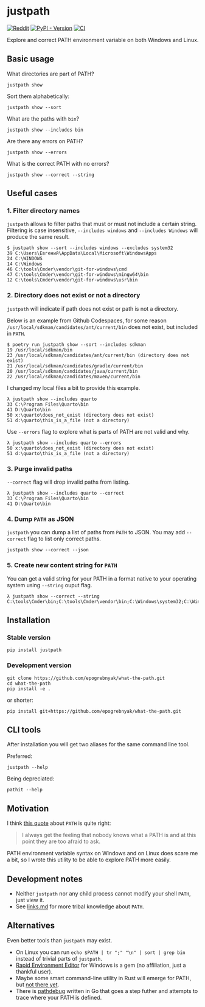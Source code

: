 # justpath

[![Reddit](https://img.shields.io/badge/Reddit-%23FF4500.svg?style=flat&logo=Reddit&logoColor=white)](https://www.reddit.com/r/Python/comments/1ac7fao/pathit_just_show_me_my_path_in_way_i_can_read_it/)
[![PyPI - Version](https://img.shields.io/pypi/v/justpath)](https://pypi.org/project/justpath/)
[![CI](https://github.com/epogrebnyak/justpath/actions/workflows/python-package.yml/badge.svg)](https://github.com/epogrebnyak/justpath/actions/workflows/python-package.yml)

Explore and correct PATH environment variable on both Windows and Linux.

## Basic usage

What directories are part of PATH?

```console
justpath show
```

Sort them alphabetically:

```console
justpath show --sort
```

What are the paths with `bin`?

```console
justpath show --includes bin
```

Are there any errors on PATH?

```console
justpath show --errors
```

What is the correct PATH with no errors?

```console
justpath show --correct --string
```

## Useful cases

### 1. Filter directory names

`justpath` allows to filter paths that must or must not include a certain string.
Filtering is case insensitive, `--includes windows` and `--includes Windows` will
produce the same result.

```console
$ justpath show --sort --includes windows --excludes system32
39 C:\Users\Евгений\AppData\Local\Microsoft\WindowsApps
24 C:\WINDOWS
14 C:\Windows
46 C:\tools\Cmder\vendor\git-for-windows\cmd
47 C:\tools\Cmder\vendor\git-for-windows\mingw64\bin
12 C:\tools\Cmder\vendor\git-for-windows\usr\bin
```

### 2. Directory does not exist or not a directory

`justpath` will indicate if path does not exist or path is not a directory.

Below is an example from Github Codespaces, for some reason
`/usr/local/sdkman/candidates/ant/current/bin` does not exist,
but included in `PATH`.

```console
$ poetry run justpath show --sort --includes sdkman
19 /usr/local/sdkman/bin
23 /usr/local/sdkman/candidates/ant/current/bin (directory does not exist)
21 /usr/local/sdkman/candidates/gradle/current/bin
20 /usr/local/sdkman/candidates/java/current/bin
22 /usr/local/sdkman/candidates/maven/current/bin
```

I changed my local files a bit to provide this example.

```console
λ justpath show --includes quarto
33 C:\Program Files\Quarto\bin
41 D:\Quarto\bin
50 x:\quarto\does_not_exist (directory does not exist)
51 d:\quarto\this_is_a_file (not a directory)
```

Use `--errors` flag to explore what is parts of PATH are not valid and why.

```console
λ justpath show --includes quarto --errors
50 x:\quarto\does_not_exist (directory does not exist)
51 d:\quarto\this_is_a_file (not a directory)
```

### 3. Purge invalid paths

`--correct` flag will drop invalid paths from listing.

```console
λ justpath show --includes quarto --correct
33 C:\Program Files\Quarto\bin
41 D:\Quarto\bin
```

### 4. Dump `PATH` as JSON

`justpath` you can dump a list of paths from `PATH` to JSON.
You may add `--correct` flag to list only correct paths.

```
justpath show --correct --json
```

### 5. Create new content string for `PATH`

You can get a valid string for your PATH in a format native to your operating system
using `--string` ouput flag.

```console
λ justpath show --correct --string
C:\tools\Cmder\bin;C:\tools\Cmder\vendor\bin;C:\Windows\system32;C:\Windows;...
```

## Installation

### Stable version

```console
pip install justpath
```

### Development version

```console
git clone https://github.com/epogrebnyak/what-the-path.git
cd what-the-path
pip install -e .
```

or shorter:

```console
pip install git+https://github.com/epogrebnyak/what-the-path.git
```

## CLI tools

After installation you will get two aliases for the same command line tool.

Preferred:

```
justpath --help
```

Being depreciated:

```
pathit --help
```

## Motivation

I think [this quote][quote] about `PATH` is quite right:

> I always get the feeling that nobody knows what a PATH is and at this point they are too afraid to ask.

[quote]: https://www.reddit.com/r/linuxquestions/comments/pgv7hm/comment/hbf3bno/

PATH environment variable syntax on Windows and on Linux does scare me a bit,
so I wrote this utility to be able to explore PATH more easily.

## Development notes

- Neither `justpath` nor any child process cannot modify your shell `PATH`, just view it.
- See [links.md](links.md) for more tribal knowledge about `PATH`.

## Alternatives

Even better tools than `justpath` may exist.

- On Linux you can run `echo $PATH | tr ";" "\n" | sort | grep bin` instead of trivial parts of `justpath`.
- [Rapid Environment Editor](https://www.rapidee.com/en/path-variable) for Windows is a gem (no affiliation, just a thankful user).
- Maybe some smart command-line utility in Rust will emerge for PATH, but [not there yet](https://gist.github.com/sts10/daadbc2f403bdffad1b6d33aff016c0a).
- There is [pathdebug](https://github.com/d-led/pathdebug) written in Go that goes a step futher and attempts to trace where your PATH is defined.
